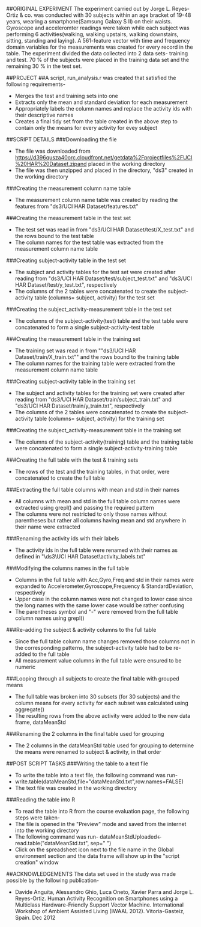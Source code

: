 ##ORIGINAL EXPERIMENT
The experiment carried out by Jorge L. Reyes-Ortiz & co. was conducted with 30 subjects within an age bracket of 19-48 years, wearing a smartphone(Samsung Galaxy S II) on their waists. Gyroscope and acceleromter readings were taken while each subject was performing 6 activities(walking, walking upstairs, walking downstairs, sitting, standing and laying). A 561-feature vector with time and frequency domain variables for the measurements was created for every record in the table. The experiment divided the data collected into 2 data sets- training and test. 70 % of the subjects were placed in the training data set and the remaining 30 % in the test set.

##PROJECT
##A script, run_analysis.r was created that satisfied the following requirements-
* Merges the test and training sets into one
* Extracts only the mean and standard deviation for each measurement
* Appropriately labels the column names and replace the activity ids with their descriptive names
* Creates a final tidy set from the table created in the above step to contain only the means for every activity for evey subject

##SCRIPT DETAILS
###Downloading the file
* The file was downloaded from https://d396qusza40orc.cloudfront.net/getdata%2Fprojectfiles%2FUCI%20HAR%20Dataset.zipand placed in the working directory
* The file was then unzipped and placed in the directory, "ds3" created in the working directory

###Creating the measurement column name table
* The measurement column name table was created by reading the features from "ds3/UCI HAR Dataset/features.txt"

###Creating the measurement table in the test set
* The test set was read in from "ds3/UCI HAR Dataset/test/X_test.txt" and the rows bound to the test table
* The column names for the test table was extracted from the measurement column name table

###Creating subject-activity table in the test set
* The subject and activity tables for the test set were created after reading from "ds3/UCI HAR Dataset/test/subject_test.txt" and "ds3/UCI HAR Dataset/test/y_test.txt", respectively
* The columns of the 2 tables were concatenated to create the subject-activity table (columns= subject, activity) for the test set

###Creating the subject_activity-measurement table in the test set
* The columns of the subject-activity(test) table and the test table were concatenated to form a single subject-activity-test table

###Creating the measurement table in the training set
* The training set was read in from ""ds3/UCI HAR Dataset/train/X_train.txt"" and the rows bound to the training table
* The column names for the training table were extracted from the measurement column name table

###Creating subject-activity table in the training set
* The subject and activity tables for the training set were created after reading from "ds3/UCI HAR Dataset/train/subject_train.txt" and "ds3/UCI HAR Dataset/train/y_train.txt", respectively
* The columns of the 2 tables were concatenated to create the subject-activity table (columns= subject, activity) for the training set

###Creating the subject_activity-measurement table in the training set
* The columns of the subject-activity(training) table and the training table were concatenated to form a single subject-activity-training table

###Creating the full table with the test & training sets
* The rows of the test and the training tables, in that order, were concatenated to create the full table 

###Extracting the full table columns with mean and std in their names
* All columns with mean and std in the full table column names were extracted using grepl() and passing the required pattern
* The columns were not restricted to only those names without parentheses but rather all columns having mean and std anywhere
in their name were extracted

###Renaming the activity ids with their labels
* The activity ids in the full table were renamed with their names as defined in "\ds3\UCI HAR Dataset\activity_labels.txt"

###Modifying the columns names in the full table
* Columns in the full table with Acc,Gyro,Freq and std in their names were expanded to Accelerometer,Gyroscope,Frequency &
StandardDeviation, respectively
* Upper case in the column names were not changed to lower case since the long names with the same lower case would be rather confusing
* The parentheses symbol and "-" were removed from the full table column names using grepl()

###Re-adding the subject & activity columns to the full table
* Since the full table column name changes removed those columns not in the corresponding patterns, the subject-activity table had to be re-added to the full table
* All measurement value columns in the full table were ensured to be numeric

###Looping through all subjects to create the final table with grouped means
* The full table was broken into 30 subsets (for 30 subjects) and the column means for every activity for each subset was calculated using aggregate()
* The resulting rows from the above activity were added to the new data frame, dataMeanStd

###Renaming the 2 columns in the final table used for grouping
* The 2 columns in the dataMeanStd table used for grouping to determine the means were renamed to subject & activity, in that order

##POST SCRIPT TASKS
###Writing the table to a text file
* To write the table into a text file, the following command was run-
* write.table(dataMeanStd,file="dataMeanStd.txt",row.names=FALSE)
* The text file was created in the working directory

###Reading the table into R
* To read the table into R from the course evaluation page, the following steps were taken-
* The file is opened in the "Preview" mode and saved from the internet into the working directory
* The following command was run- dataMeanStdUploaded<-read.table("dataMeanStd.txt", sep=" ")
* Click on the spreadsheet icon next to the file name in the Global environment section and the data frame will show up in the "script creation" window 

##ACKNOWLEDGEMENTS
The data set used in the study was made possible by the following publication-
* Davide Anguita, Alessandro Ghio, Luca Oneto, Xavier Parra and Jorge L. Reyes-Ortiz. Human Activity Recognition on Smartphones using a Multiclass Hardware-Friendly Support Vector Machine. International Workshop of Ambient Assisted Living (IWAAL 2012). Vitoria-Gasteiz, Spain. Dec 2012

